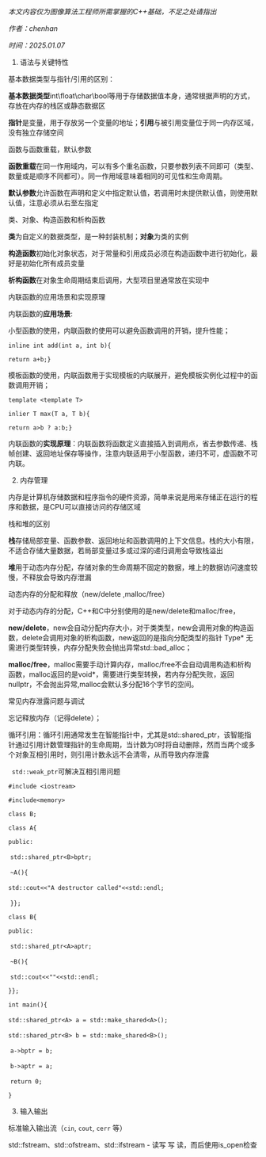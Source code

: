 *本文内容仅为图像算法工程师所需掌握的C++基础，不足之处请指出*

*作者：chenhan*

*时间：2025.01.07*



1. 语法与关键特性

基本数据类型与指针/引用的区别：

**基本数据类型**int\float\char\bool等用于存储数据值本身，通常根据声明的方式，存放在内存的栈区或静态数据区

**指针**是变量，用于存放另一个变量的地址；**引用**与被引用变量位于同一内存区域，没有独立存储空间



函数与函数重载，默认参数

**函数重载**在同一作用域内，可以有多个重名函数，只要参数列表不同即可（类型、数量或是顺序不同都可）。同一作用域意味着相同的可见性和生命周期。

**默认参数**允许函数在声明和定义中指定默认值，若调用时未提供默认值，则使用默认值，注意必须从右至左指定



类、对象、构造函数和析构函数

**类**为自定义的数据类型，是一种封装机制；**对象**为类的实例

**构造函数**初始化对象状态，对于常量和引用成员必须在构造函数中进行初始化，最好是初始化所有成员变量

**析构函数**在对象生命周期结束后调用，大型项目里通常放在实现中



内联函数的应用场景和实现原理

内联函数的**应用场景**:

小型函数的使用，内联函数的使用可以避免函数调用的开销，提升性能；

`inline int add(int a, int b){`

`return a+b;}`

模板函数的使用，内联函数用于实现模板的内联展开，避免模板实例化过程中的函数调用开销；

`template <template T>`

`inlier T max(T a, T b){`

`return a>b ? a:b;}`

内联函数的**实现原理**：内联函数将函数定义直接插入到调用点，省去参数传递、栈帧创建、返回地址保存等操作，注意内联适用于小型函数，递归不可，虚函数不可内联。



2. 内存管理

内存是计算机存储数据和程序指令的硬件资源，简单来说是用来存储正在运行的程序和数据，是CPU可以直接访问的存储区域

栈和堆的区别

**栈**存储局部变量、函数参数、返回地址和函数调用的上下文信息。栈的大小有限，不适合存储大量数据，若局部变量过多或过深的递归调用会导致栈溢出

**堆**用于动态内存分配，存储对象的生命周期不固定的数据，堆上的数据访问速度较慢，不释放会导致内存泄漏



动态内存的分配和释放（new/delete ,malloc/free）

对于动态内存的分配，C++和C中分别使用的是new/delete和malloc/free，

**new/delete**，new会自动分配内存大小，对于类类型，new会调用对象的构造函数，delete会调用对象的析构函数，new返回的是指向分配类型的指针 Type* 无需进行类型转换，内存分配失败会抛出异常std::bad_alloc；

**malloc/free**，malloc需要手动计算内存，malloc/free不会自动调用构造和析构函数，malloc返回的是void*，需要进行类型转换，若内存分配失败，返回nullptr，不会抛出异常,malloc会默认多分配16个字节的空间。



常见内存泄露问题与调试

忘记释放内存（记得delete）；

循环引用：循环引用通常发生在智能指针中，尤其是std::shared_ptr，该智能指针通过引用计数管理指针的生命周期，当计数为0时将自动删除，然而当两个或多个对象互相引用时，则引用计数永远不会清零，从而导致内存泄露

` std::weak_ptr`可解决互相引用问题

`#include <iostream>`

`#include<memory>`

`class B;`

`class A{`

`public:`

​	`std::shared_ptr<B>bptr;`

​	`~A(){`

​		`std::cout<<"A destructor called"<<std::endl;`

​	`}};`

`class B{`

`public:`

​	`std::shared_ptr<A>aptr;`

​	`~B(){`

​		`std::cout<<""<<std::endl;`

`}};`

`int main(){`

​	`std::shared_ptr<A> a = std::make_shared<A>();`

​	`std::shared_ptr<B> b = std::make_shared<B>();`

​	`a->bptr = b;`

​	`b->aptr = a;`

​	`return 0;`

`}`

3. 输入输出

标准输入输出流（`cin`, `cout`, `cerr` 等）

std::fstream、std::ofstream、std::ifstream - 读写 写 读，而后使用is_open检查
